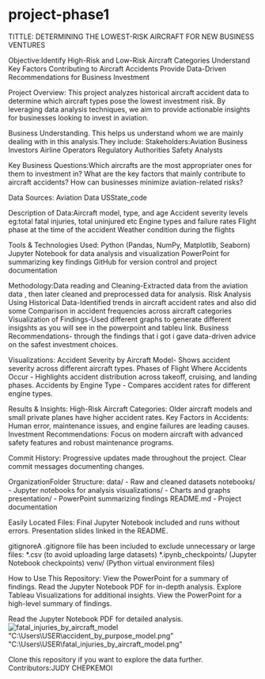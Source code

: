 # project-phase1
TITTLE: DETERMINING THE LOWEST-RISK AIRCRAFT FOR NEW BUSINESS VENTURES

Objective:Identify High-Risk and Low-Risk Aircraft Categories
          Understand Key Factors Contributing to Aircraft Accidents
          Provide Data-Driven Recommendations for Business Investment
          
Project Overview:
This project analyzes historical aircraft accident data to determine which aircraft types pose the lowest investment risk. 
By leveraging data analysis techniques, we aim to provide actionable insights for businesses looking to invest in aviation.

Business Understanding. This helps us understand whom we are mainly dealing with in this analysis.They include:
Stakeholders:Aviation Business Investors
             Airline Operators
             Regulatory Authorities
             Safety Analysts

Key Business Questions:Which aircrafts are the most appropriater ones for them to investment in?
                        What are the key factors that mainly contribute to aircraft accidents?
                        How can businesses minimize aviation-related risks?
                        
Data Sources: Aviation Data
              USState_code

Description of Data:Aircraft model, type, and age
                    Accident severity levels eg:total fatal injuries, total uninjured etc
                    Engine types and failure rates
                    Flight phase at the time of the accident
                    Weather condition during the flights
              
Tools & Technologies Used: Python (Pandas, NumPy, Matplotlib, Seaborn)
                           Jupyter Notebook for data analysis and visualization
                           PowerPoint for summarizing key findings
                           GitHub for version control and project documentation
                           
Methodology:Data reading and  Cleaning-Extracted data from the aviation data , then later cleaned and preprocessed data for analysis.
            Risk Analysis Using Historical Data-Identified trends in aircraft accident rates and also did some Comparison in  accident frequencies across aircraft categories
            Visualization of Findings-Used different graphs to generate different insigshts as you will see in the powerpoint and tableu link.
            Business Recommendations- through the findings that i got i gave data-driven advice on the safest investment choices.
            
Visualizations:
Accident Severity by Aircraft Model- Shows accident severity across different aircraft types.
Phases of Flight Where Accidents Occur - Highlights accident distribution across takeoff, cruising, and landing phases.
Accidents by Engine Type  - Compares accident rates for different engine types.
            
Results & Insights:
High-Risk Aircraft Categories: Older aircraft models and small private planes have higher accident rates.
Key Factors in Accidents: Human error, maintenance issues, and engine failures are leading causes.
Investment Recommendations: Focus on modern aircraft with advanced safety features and robust maintenance programs.

Commit History:
Progressive updates made throughout the project.
Clear commit messages documenting changes.

OrganizationFolder Structure:
data/ - Raw and cleaned datasets
notebooks/ - Jupyter notebooks for analysis
visualizations/ - Charts and graphs
presentation/ - PowerPoint summarizing findings
README.md - Project documentation

Easily Located Files:
Final Jupyter Notebook included and runs without errors.
Presentation slides linked in the README.

gitignoreA 
.gitignore file has been included to exclude unnecessary or large files:
*.csv (to avoid uploading large datasets)
*.ipynb_checkpoints/ (Jupyter Notebook checkpoints)
venv/ (Python virtual environment files)

How to Use This Repository: View the PowerPoint for a summary of findings.
                            Read the Jupyter Notebook PDF for in-depth analysis.
                            Explore Tableau Visualizations for additional insights.
                            View the PowerPoint for a high-level summary of findings.

Read the Jupyter Notebook PDF for detailed analysis.
![fatal_injuries_by_aircraft_model](https://github.com/user-attachments/assets/7e8c8837-97fe-4440-bd40-c398d089b518)
"C:\Users\USER\accident_by_purpose_model.png"
"C:\Users\USER\fatal_injuries_by_aircraft_model.png"

Clone this repository if you want to explore the data further.
Contributors:JUDY CHEPKEMOI
